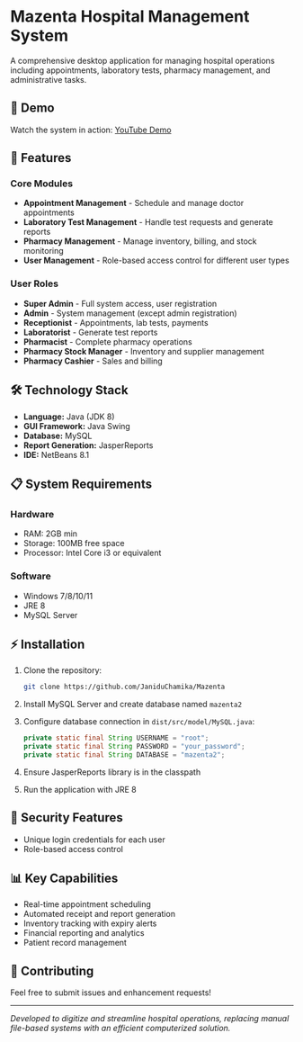 # Mazenta Hospital Management System

A comprehensive desktop application for managing hospital operations including appointments, laboratory tests, pharmacy management, and administrative tasks.

## 🎥 Demo
Watch the system in action: [YouTube Demo](https://youtu.be/9cUsQg7drEE?si=nTQOkUaPUNoKmWSc)

## 🚀 Features

### Core Modules
- **Appointment Management** - Schedule and manage doctor appointments
- **Laboratory Test Management** - Handle test requests and generate reports
- **Pharmacy Management** - Manage inventory, billing, and stock monitoring
- **User Management** - Role-based access control for different user types

### User Roles
- **Super Admin** - Full system access, user registration
- **Admin** - System management (except admin registration)
- **Receptionist** - Appointments, lab tests, payments
- **Laboratorist** - Generate test reports
- **Pharmacist** - Complete pharmacy operations
- **Pharmacy Stock Manager** - Inventory and supplier management
- **Pharmacy Cashier** - Sales and billing

## 🛠️ Technology Stack

- **Language:** Java (JDK 8)
- **GUI Framework:** Java Swing
- **Database:** MySQL
- **Report Generation:** JasperReports
- **IDE:** NetBeans 8.1

## 📋 System Requirements

### Hardware
- RAM: 2GB min
- Storage: 100MB free space
- Processor: Intel Core i3 or equivalent

### Software
- Windows 7/8/10/11
- JRE 8
- MySQL Server

## ⚡ Installation

1. Clone the repository:
   ```bash
   git clone https://github.com/JaniduChamika/Mazenta
   ```

2. Install MySQL Server and create database named `mazenta2`

3. Configure database connection in `dist/src/model/MySQL.java`:
   ```java
   private static final String USERNAME = "root";
   private static final String PASSWORD = "your_password";
   private static final String DATABASE = "mazenta2";
   ```

4. Ensure JasperReports library is in the classpath

5. Run the application with JRE 8

## 🔐 Security Features

- Unique login credentials for each user
- Role-based access control

## 📊 Key Capabilities

- Real-time appointment scheduling
- Automated receipt and report generation
- Inventory tracking with expiry alerts
- Financial reporting and analytics
- Patient record management

## 🤝 Contributing

Feel free to submit issues and enhancement requests!

---

*Developed to digitize and streamline hospital operations, replacing manual file-based systems with an efficient computerized solution.*
